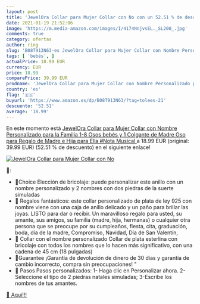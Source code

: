 ```yaml
---
layout: post
title: 'JewelOra Collar para Mujer Collar con No con un 52.51 % de descuento'
date: 2021-01-19 21:52:06
image: 'https://m.media-amazon.com/images/I/4174NnjvsEL._SL200_.jpg'
comments: true
category: ofertas
author: ring
slug: 'B08T913N63-es JewelOra Collar para Mujer Collar con Nombre Personalizado...'
tags: [ 'bebés', ]
actualPrice: 18.99 EUR
currency: EUR
price: 18.99
comparePrice: 39.99 EUR
prodname: 'JewelOra Collar para Mujer Collar con Nombre Personalizado para la Familia 1-8 Osos bebés y 1 Colgante de Madre Oso para Regalo de Madre e Hija para Ella  #Nota Musical '
country: 'es'
flag: '🇪🇸'
buyurl: 'https://www.amazon.es/dp/B08T913N63/?tag=tolees-21'
descuento: '52.51'
average: '18.99'
---
```


En este momento está [JewelOra Collar para Mujer Collar con Nombre Personalizado para la Familia 1-8 Osos bebés y 1 Colgante de Madre Oso para Regalo de Madre e Hija para Ella  #Nota Musical ](https://www.amazon.es/dp/B08T913N63/?tag=tolees-21) a 18.99 EUR (original: 39.99 EUR) (52.51 %  de descuento) en el siguiente enlace!

[![JewelOra Collar para Mujer Collar con No](https://m.media-amazon.com/images/I/4174NnjvsEL._SL200_.jpg)](https://www.amazon.es/dp/B08T913N63/?tag=tolees-21)

🔎:

- 💖Choice Elección de bricolaje: puede personalizar este anillo con un nombre personalizado y 2 nombres con dos piedras de la suerte simuladas
- 💖 Regalos fantásticos: este collar personalizado de plata de ley 925 con nombre viene con una caja de anillo delicado y un paño para brillar las joyas. LISTO para dar o recibir. Un maravilloso regalo para usted, su amante, sus amigos, su familia (madre, hija, hermanas) o cualquier otra persona que se preocupe por su cumpleaños, fiesta, cita, graduación, boda, día de la madre, Compromiso, Navidad, Día de San Valentín,
- 💖 Collar con el nombre personalizado Collar de plata esterlina con bricolaje con todos los nombres que lo hacen más significativo, con una cadena de 45 cm (18 pulgadas)
- 💖Guarantee ¡Garantía de devolución de dinero de 30 días y garantía de cambio incorrecto, compra sin preocupaciones! "
- 💖 Pasos Pasos personalizados: 1- Haga clic en Personalizar ahora. 2-Seleccione el tipo de 2 piedras natales simuladas; 3-Escribe los nombres de tus amantes.

[🛒 Aquí!!!](https://www.amazon.es/dp/B08T913N63/?tag=tolees-21)

